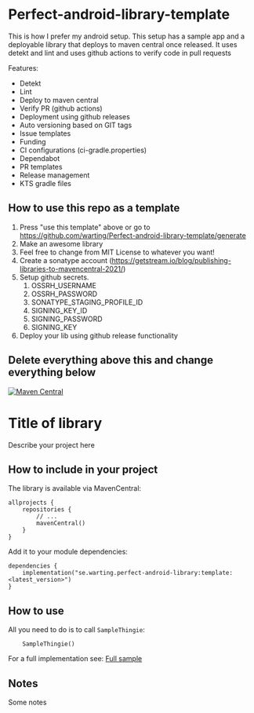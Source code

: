 
# Perfect-android-library-template

This is how I prefer my android setup. This setup has a sample app and a deployable library that deploys to maven central once released. It uses detekt and lint and uses github actions to verify code in pull requests

Features:
* Detekt
* Lint
* Deploy to maven central
* Verify PR (github actions)
* Deployment using github releases
* Auto versioning based on GIT tags
* Issue templates
* Funding
* CI configurations (ci-gradle.properties)
* Dependabot
* PR templates
* Release management
* KTS gradle files

## How to use this repo as a template
1. Press "use this template" above or go to https://github.com/warting/Perfect-android-library-template/generate 
1. Make an awesome library
1. Feel free to change from MIT License to whatever you want!
1. Create a sonatype account (https://getstream.io/blog/publishing-libraries-to-mavencentral-2021/)
1. Setup github secrets.
   1. OSSRH_USERNAME
   1. OSSRH_PASSWORD
   1. SONATYPE_STAGING_PROFILE_ID
   1. SIGNING_KEY_ID
   1. SIGNING_PASSWORD
   1. SIGNING_KEY
1. Deploy your lib using github release functionality

## Delete everything above this and change everything below

[![Maven Central](https://maven-badges.herokuapp.com/maven-central/se.warting.perfect-android-library/template/badge.png)](https://maven-badges.herokuapp.com/maven-central/se.warting.se.warting.perfect-android-library/template)

# Title of library

Describe your project here

## How to include in your project

The library is available via MavenCentral:

```
allprojects {
    repositories {
        // ...
        mavenCentral()
    }
}
```

Add it to your module dependencies:

```
dependencies {
    implementation("se.warting.perfect-android-library:template:<latest_version>")
}
```

## How to use

All you need to do is to call `SampleThingie`:

```
    SampleThingie()
```

For a full implementation
see: [Full sample](app/src/main/java/se/warting/perfectandroidlibrarytemplate/MainActivity.kt)

## Notes

Some notes